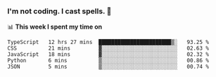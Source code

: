 ### I'm not coding. I cast spells. 🎩

📊 **This week I spent my time on**
<!--START_SECTION:waka-->
```text
TypeScript   12 hrs 27 mins  ███████████████████████▒░   93.25 % 
CSS          21 mins         ▓░░░░░░░░░░░░░░░░░░░░░░░░   02.63 % 
JavaScript   18 mins         ▓░░░░░░░░░░░░░░░░░░░░░░░░   02.32 % 
Python       6 mins          ▒░░░░░░░░░░░░░░░░░░░░░░░░   00.86 % 
JSON         5 mins          ▒░░░░░░░░░░░░░░░░░░░░░░░░   00.74 % 
```
<!--END_SECTION:waka-->
